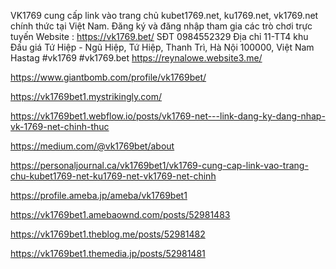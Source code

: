 VK1769 cung cấp link vào trang chủ kubet1769.net, ku1769.net, vk1769.net chính thức tại Việt Nam. Đăng ký và đăng nhập tham gia các trò chơi trực tuyến
Website : https://vk1769.bet/ 
SĐT 0984552329
Địa chỉ 11-TT4 khu Đấu giá Tứ Hiệp - Ngũ Hiệp, Tứ Hiệp, Thanh Trì, Hà Nội 100000, Việt Nam
Hastag #vk1769 #vk1769.bet
https://reynalowe.website3.me/

https://www.giantbomb.com/profile/vk1769bet/

https://vk1769bet1.mystrikingly.com/

https://vk1769bet1.webflow.io/posts/vk1769-net---link-dang-ky-dang-nhap-vk-1769-net-chinh-thuc

https://medium.com/@vk1769bet/about

https://personaljournal.ca/vk1769bet1/vk1769-cung-cap-link-vao-trang-chu-kubet1769-net-ku1769-net-vk1769-net-chinh

https://profile.ameba.jp/ameba/vk1769bet1

https://vk1769bet1.amebaownd.com/posts/52981483

https://vk1769bet1.theblog.me/posts/52981482

https://vk1769bet1.themedia.jp/posts/52981481


